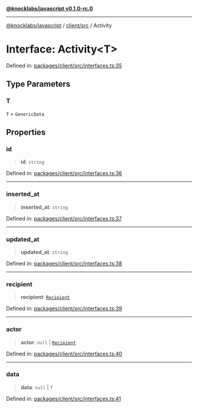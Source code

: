 [**@knocklabs/javascript v0.1.0-rc.0**](../../../README.md)

***

[@knocklabs/javascript](../../../modules.md) / [client/src](../README.md) / Activity

# Interface: Activity\<T\>

Defined in: [packages/client/src/interfaces.ts:35](https://github.com/knocklabs/javascript/blob/main/packages/client/src/interfaces.ts#L35)

## Type Parameters

### T

`T` = `GenericData`

## Properties

### id

> **id**: `string`

Defined in: [packages/client/src/interfaces.ts:36](https://github.com/knocklabs/javascript/blob/main/packages/client/src/interfaces.ts#L36)

***

### inserted\_at

> **inserted\_at**: `string`

Defined in: [packages/client/src/interfaces.ts:37](https://github.com/knocklabs/javascript/blob/main/packages/client/src/interfaces.ts#L37)

***

### updated\_at

> **updated\_at**: `string`

Defined in: [packages/client/src/interfaces.ts:38](https://github.com/knocklabs/javascript/blob/main/packages/client/src/interfaces.ts#L38)

***

### recipient

> **recipient**: [`Recipient`](../type-aliases/Recipient.md)

Defined in: [packages/client/src/interfaces.ts:39](https://github.com/knocklabs/javascript/blob/main/packages/client/src/interfaces.ts#L39)

***

### actor

> **actor**: `null` \| [`Recipient`](../type-aliases/Recipient.md)

Defined in: [packages/client/src/interfaces.ts:40](https://github.com/knocklabs/javascript/blob/main/packages/client/src/interfaces.ts#L40)

***

### data

> **data**: `null` \| `T`

Defined in: [packages/client/src/interfaces.ts:41](https://github.com/knocklabs/javascript/blob/main/packages/client/src/interfaces.ts#L41)
